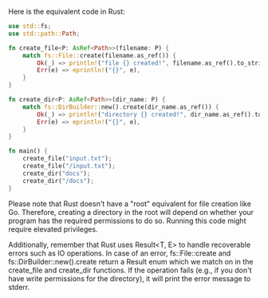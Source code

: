 Here is the equivalent code in Rust:

```rust
use std::fs;
use std::path::Path;

fn create_file<P: AsRef<Path>>(filename: P) {
    match fs::File::create(filename.as_ref()) {
        Ok(_) => println!("file {} created!", filename.as_ref().to_string_lossy()),
        Err(e) => eprintln!("{}", e),
    }
}

fn create_dir<P: AsRef<Path>>(dir_name: P) {
    match fs::DirBuilder::new().create(dir_name.as_ref()) {
        Ok(_) => println!("directory {} created!", dir_name.as_ref().to_string_lossy()),
        Err(e) => eprintln!("{}", e),
    }
}

fn main() {
    create_file("input.txt");
    create_file("/input.txt");
    create_dir("docs");
    create_dir("/docs");
}
```

Please note that Rust doesn't have a "root" equivalent for file creation like Go. Therefore, creating a directory in the root will depend on whether your program has the required permissions to do so. Running this code might require elevated privileges.

Additionally, remember that Rust uses Result<T, E> to handle recoverable errors such as IO operations. In case of an error, fs::File::create and fs::DirBuilder::new().create return a Result enum which we match on in the create_file and create_dir functions. If the operation fails (e.g., if you don't have write permissions for the directory), it will print the error message to stderr.
